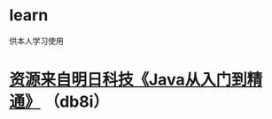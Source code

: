 # learn
  供本人学习使用
# [资源来自明日科技《Java从入门到精通》](https://pan.baidu.com/s/1mA11Nh6XiDMSBHdn-L6FmA)  （db8i）
